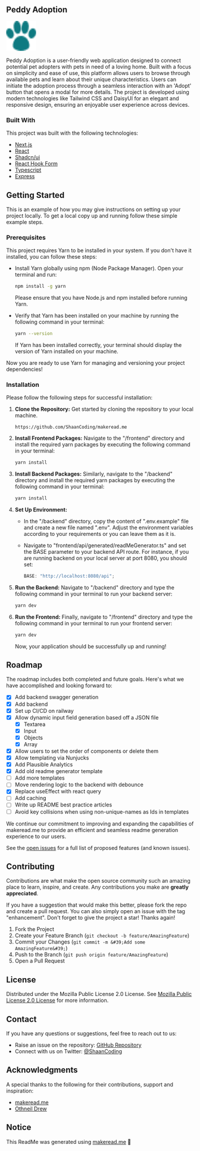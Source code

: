 

## Peddy Adoption 

<img src="./images/logo.webp" alt="Logo" width="80" height="80">

Peddy Adoption is a user-friendly web application designed to connect potential pet adopters with pets in need of a loving home. Built with a focus on simplicity and ease of use, this platform allows users to browse through available pets and learn about their unique characteristics. Users can initiate the adoption process through a seamless interaction with an 'Adopt' button that opens a modal for more details. The project is developed using modern technologies like Tailwind CSS and DaisyUI for an elegant and responsive design, ensuring an enjoyable user experience across devices.

### Built With

This project was built with the following technologies:

- [Next.js](https://nextjs.org/)
- [React](https://react.dev/)
- [Shadcn/ui](https://ui.shadcn.com/)
- [React Hook Form](https://react-hook-form.com/)
- [Typescript](https://www.typescriptlang.org/)
- [Express](https://expressjs.com/)

## Getting Started

This is an example of how you may give instructions on setting up your project locally.
To get a local copy up and running follow these simple example steps.

### Prerequisites

This project requires Yarn to be installed in your system. If you don&#39;t have it installed, you can follow these steps:

- Install Yarn globally using npm (Node Package Manager). Open your terminal and run:

  ```sh
  npm install -g yarn
  ```

  Please ensure that you have Node.js and npm installed before running Yarn.

- Verify that Yarn has been installed on your machine by running the following command in your terminal:

  ```sh
  yarn --version
  ```

  If Yarn has been installed correctly, your terminal should display the version of Yarn installed on your machine.

Now you are ready to use Yarn for managing and versioning your project dependencies!

### Installation

Please follow the following steps for successful installation:

1. **Clone the Repository:** Get started by cloning the repository to your local machine.

   ```
   https://github.com/ShaanCoding/makeread.me
   ```

2. **Install Frontend Packages:** Navigate to the &quot;/frontend&quot; directory and install the required yarn packages by executing the following command in your terminal:

   ```sh
   yarn install
   ```

3. **Install Backend Packages:** Similarly, navigate to the &quot;/backend&quot; directory and install the required yarn packages by executing the following command in your terminal:

   ```sh
   yarn install
   ```

4. **Set Up Environment:**

   - In the &quot;/backend&quot; directory, copy the content of &quot;.env.example&quot; file and create a new file named &quot;.env&quot;. Adjust the environment variables according to your requirements or you can leave them as it is.

   - Navigate to &quot;frontend/api/generated/readMeGenerator.ts&quot; and set the BASE parameter to your backend API route. For instance, if you are running backend on your local server at port 8080, you should set:

     ```javascript
     BASE: "http://localhost:8080/api";
     ```

5. **Run the Backend:** Navigate to &quot;/backend&quot; directory and type the following command in your terminal to run your backend server:

   ```sh
   yarn dev
   ```

6. **Run the Frontend:** Finally, navigate to &quot;/frontend&quot; directory and type the following command in your terminal to run your frontend server:

   ```sh
   yarn dev
   ```

   Now, your application should be successfully up and running!

## Roadmap

The roadmap includes both completed and future goals. Here&#39;s what we have accomplished and looking forward to:

- [x] Add backend swagger generation
- [x] Add backend
- [x] Set up CI/CD on railway
- [x] Allow dynamic input field generation based off a JSON file
  - [x] Textarea
  - [x] Input
  - [x] Objects
  - [x] Array
- [x] Allow users to set the order of components or delete them
- [x] Allow templating via Nunjucks
- [x] Add Plausible Analytics
- [x] Add old readme generator template
- [ ] Add more templates
- [ ] Move rendering logic to the backend with debounce
- [x] Replace useEffect with react query
- [ ] Add caching
- [ ] Write up README best practice articles
- [ ] Avoid key collisions when using non-unique-names as Ids in templates

We continue our commitment to improving and expanding the capabilities of makeread.me to provide an efficient and seamless readme generation experience to our users.

See the [open issues](https://github.com/ShaanCoding/makeread.me/issues) for a full list of proposed features (and known issues).

## Contributing

Contributions are what make the open source community such an amazing place to learn, inspire, and create. Any contributions you make are **greatly appreciated**.

If you have a suggestion that would make this better, please fork the repo and create a pull request. You can also simply open an issue with the tag &quot;enhancement&quot;.
Don&#39;t forget to give the project a star! Thanks again!

1. Fork the Project
2. Create your Feature Branch (`git checkout -b feature/AmazingFeature`)
3. Commit your Changes (`git commit -m &#39;Add some AmazingFeature&#39;`)
4. Push to the Branch (`git push origin feature/AmazingFeature`)
5. Open a Pull Request

## License

Distributed under the Mozilla Public License 2.0 License. See [Mozilla Public License 2.0 License](https://github.com/ShaanCoding/makeread.me/blob/main/LICENSE.md) for more information.

## Contact

If you have any questions or suggestions, feel free to reach out to us:

- Raise an issue on the repository: [GitHub Repository](https://github.com/ShaanCoding/makeread.me)
- Connect with us on Twitter: [@ShaanCoding](https://twitter.com/ShaanCoding)

## Acknowledgments

A special thanks to the following for their contributions, support and inspiration:

- [makeread.me](https://github.com/ShaanCoding/makeread.me)
- [Othneil Drew](https://github.com/othneildrew/Best-README-Template)

## Notice

This ReadMe was generated using [makeread.me](https://www.makeread.me/) 🚀

